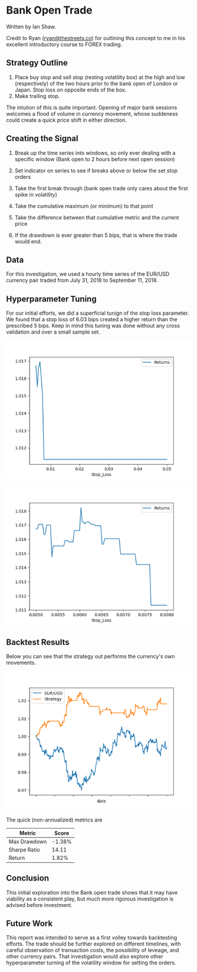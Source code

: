 # Bank Open Trade

Written by Ian Shaw. 

Credit to Ryan (ryan@thestreets.co) for outlining this concept to me in his excellent introductory course to FOREX trading.

## Strategy Outline

1. Place buy stop and sell stop (resting volatility box) at the high and low (respectively) of the two hours prior to the bank open of London or Japan. Stop loss on opposite ends of the box.
2. Make trailing stop.

The intution of this is quite important. Opening of major bank sessions welcomes a flood of volume in currency movement, whose suddeness could create a quick price shift in either direction.

## Creating the Signal

1. Break up the time series into windows, so only ever dealing with a specific window (Bank open to 2 hours before next open session)

2. Set indicator on series to see if breaks above or below the set stop orders

3. Take the first break through (bank open trade only cares about the first spike in volatility)

4. Take the cumulative maximum (or minimum) to that point

5. Take the difference between that cumulative metric and the current price

6. If  the drawdown is ever greater than 5 bips, that is where the trade would end.

## Data

For this investigation, we used a hourly time series of the EUR/USD currency pair traded from July 31, 2018 to September 11, 2018. 

## Hyperparameter Tuning

For our initial efforts, we did a superficial tunign of the stop loss parameter. We found that a stop loss of 6.03 bips created a higher return than the prescribed 5 bips. Keep in mind this tuning was done without any cross validation and over a small sample set. 

![wide](EUR_wide.png)

![narrow](EUR_narrow.png)

## Backtest Results

Below you can see that the strategy out performs the currency's own movements.

![strat](strat.png)

The quick (non-annualized) metrics are

| Metric       | Score  |
| ------------ | ------ |
| Max Drawdown | -1.38% |
| Sharpe Ratio | 14.11  |
| Return       | 1.82%  |

## Conclusion

This initial exploration into the Bank open trade shows that it may have viability as a consistent play, but much more rigorous investigation is advised before investment.

## Future Work

This report was intended to serve as a first volley towards backtesting efforts. The trade should be further explored on different timelines, with careful observation of transaction costs, the possibility of leveage, and other currency pairs. That investigation would also explore other hyperparameter turning of the volatility window for setting the orders.
